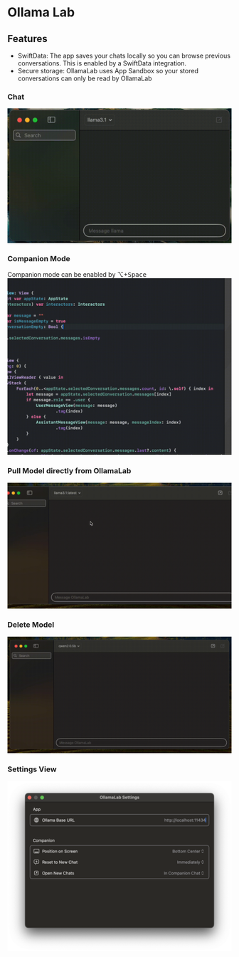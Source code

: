 # Ollama Lab

## Features

- SwiftData:
The app saves your chats locally so you can browse previous conversations. This is enabled by a SwiftData integration.
- Secure storage: OllamaLab uses App Sandbox so your stored conversations can only be read by OllamaLab

### Chat

![Chat feature](/ReadmeContent/ChatFeature.gif)

### Companion Mode

Companion mode can be enabled by ⌥+<kbd>Space</kbd>
![Companion Mode](/ReadmeContent/PopUpViewFeature.gif)

### Pull Model directly from OllamaLab

![Pull Model Feature](/ReadmeContent/PullModelFeature.gif)

### Delete Model

![Delete Model Feature](/ReadmeContent/DeleteModelFeature.gif)

### Settings View

![Settings View](/ReadmeContent/SettingsView.png)
